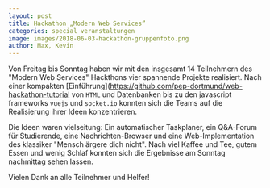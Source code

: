 ```yaml
---
layout: post
title: Hackathon „Modern Web Services”
categories: special veranstaltungen
image: images/2018-06-03-hackathon-gruppenfoto.png
author: Max, Kevin
---
```


Von Freitag bis Sonntag haben wir mit den insgesamt 14 Teilnehmern des
"Modern Web Services" Hackthons vier spannende Projekte realisiert.
Nach einer kompakten [Einführung](https://github.com/pep-dortmund/web-hackathon-tutorial
von `HTML` und Datenbanken bis zu den javascript
frameworks `vuejs` und `socket.io` konnten sich die Teams auf die Realisierung
ihrer Ideen konzentrieren.

Die Ideen waren vielseitung: Ein automatischer Taskplaner,
ein Q&A-Forum für Studierende, eine Nachrichten-Browser und eine Web-Implementation
des klassiker "Mensch ärgere dich nicht".
Nach viel Kaffee und Tee, gutem Essen und wenig Schlaf konnten sich die Ergebnisse
am Sonntag nachmittag sehen lassen. 

Vielen Dank an alle Teilnehmer und Helfer!
